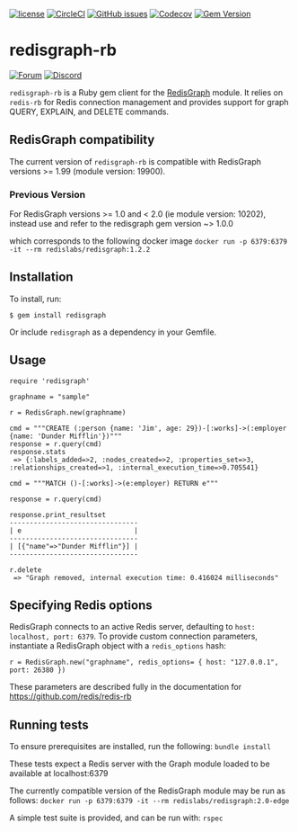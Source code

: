 [![license](https://img.shields.io/github/license/RedisGraph/redisgraph-rb.svg)](https://github.com/RedisGraph/redisgraph-rb)
[![CircleCI](https://circleci.com/gh/RedisGraph/redisgraph-rb/tree/master.svg?style=svg)](https://circleci.com/gh/RedisGraph/redisgraph-rb/tree/master)
[![GitHub issues](https://img.shields.io/github/release/RedisGraph/redisgraph-rb.svg)](https://github.com/RedisGraph/redisgraph-rb/releases/latest)
[![Codecov](https://codecov.io/gh/RedisGraph/redisgraph-rb/branch/master/graph/badge.svg)](https://codecov.io/gh/RedisGraph/redisgraph-rb)
[![Gem Version](https://badge.fury.io/rb/redisgraph.svg)](https://badge.fury.io/rb/redisgraph)

# redisgraph-rb
[![Forum](https://img.shields.io/badge/Forum-RedisGraph-blue)](https://forum.redislabs.com/c/modules/redisgraph)
[![Discord](https://img.shields.io/discord/697882427875393627?style=flat-square)](https://discord.gg/gWBRT6P)

`redisgraph-rb` is a Ruby gem client for the [RedisGraph](https://github.com/RedisLabsModules/RedisGraph) module. It relies on `redis-rb` for Redis connection management and provides support for graph QUERY, EXPLAIN, and DELETE commands.

## RedisGraph compatibility
The current version of `redisgraph-rb` is compatible with RedisGraph versions >= 1.99 (module version: 19900).

### Previous Version
For RedisGraph versions >= 1.0 and < 2.0 (ie module version: 10202), instead use and refer to
the redisgraph gem version ~> 1.0.0

which corresponds to the following docker image
`docker run -p 6379:6379 -it --rm redislabs/redisgraph:1.2.2`

## Installation
To install, run:

`$ gem install redisgraph`

Or include `redisgraph` as a dependency in your Gemfile.

## Usage
```
require 'redisgraph'

graphname = "sample"

r = RedisGraph.new(graphname)

cmd = """CREATE (:person {name: 'Jim', age: 29})-[:works]->(:employer {name: 'Dunder Mifflin'})"""
response = r.query(cmd)
response.stats
 => {:labels_added=>2, :nodes_created=>2, :properties_set=>3, :relationships_created=>1, :internal_execution_time=>0.705541}

cmd = """MATCH ()-[:works]->(e:employer) RETURN e"""

response = r.query(cmd)

response.print_resultset
--------------------------------
| e                            |
--------------------------------
| [{"name"=>"Dunder Mifflin"}] |
--------------------------------

r.delete
 => "Graph removed, internal execution time: 0.416024 milliseconds"
```

## Specifying Redis options
RedisGraph connects to an active Redis server, defaulting to `host: localhost, port: 6379`. To provide custom connection parameters, instantiate a RedisGraph object with a `redis_options` hash:

`r = RedisGraph.new("graphname", redis_options= { host: "127.0.0.1", port: 26380 })`

These parameters are described fully in the documentation for https://github.com/redis/redis-rb

## Running tests
To ensure prerequisites are installed, run the following:
`bundle install`

These tests expect a Redis server with the Graph module loaded to be available at localhost:6379

The currently compatible version of the RedisGraph module may be run as follows:
`docker run -p 6379:6379 -it --rm redislabs/redisgraph:2.0-edge`

A simple test suite is provided, and can be run with:
`rspec`
